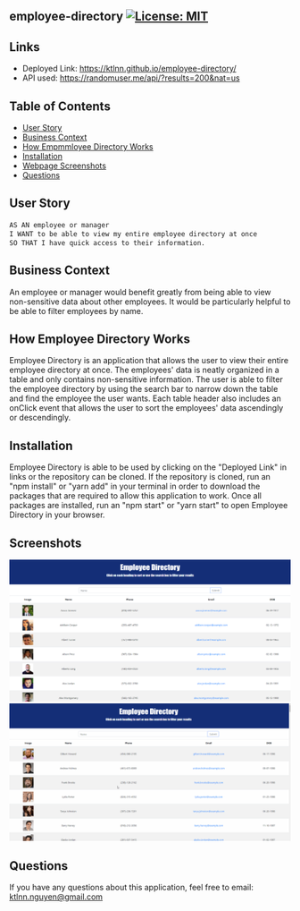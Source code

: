 ## employee-directory [![License: MIT](https://img.shields.io/badge/License-MIT-yellow.svg)](https://opensource.org/licenses/MIT)

## Links
- Deployed Link: https://ktlnn.github.io/employee-directory/  
- API used: https://randomuser.me/api/?results=200&nat=us

## Table of Contents
- [User Story](#userstory)
- [Business Context](#businesscontext)
- [How Empmmloyee Directory Works](#howemployeedirectoryworks)
- [Installation](#installation)
- [Webpage Screenshots](#screenshots)
- [Questions](#questions)


## User Story
```
AS AN employee or manager 
I WANT to be able to view my entire employee directory at once 
SO THAT I have quick access to their information.
```

## Business Context
An employee or manager would benefit greatly from being able to view non-sensitive data about other employees. It would be particularly helpful to be able to filter employees by name.

## How Employee Directory Works 
Employee Directory is an application that allows the user to view their entire employee directory at once. The employees' data is neatly organized in a table and only contains non-sensitive information. The user is able to filter the employee directory by using the search bar to narrow down the table and find the employee the user wants. Each table header also includes an onClick event that allows the user to sort the employees' data ascendingly or descendingly.

## Installation
Employee Directory is able to be used by clicking on the "Deployed Link" in links or the repository can be cloned. If the repository is cloned, run an "npm install" or "yarn add" in your terminal in order to download the packages that are required to allow this application to work. Once all packages are installed, run an "npm start" or "yarn start" to open Employee Directory in your browser. 
 
## Screenshots
![employee-directory-screenshot](images/employee-directory-screenshot.png)
![employee-directory-demo](images/employee-directory-demo.gif)

## Questions
If you have any questions about this application, feel free to email: ktlnn.nguyen@gmail.com
